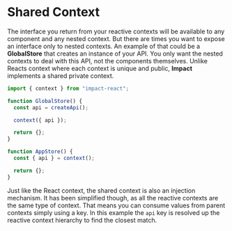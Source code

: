 # Shared Context

The interface you return from your reactive contexts will be available to any component and any nested context. But there are times you want to expose an interface only to nested contexts. An example of that could be a **GlobalStore** that creates an instance of your API. You only want the nested contexts to deal with this API, not the components themselves. Unlike Reacts context where each context is unique and public, **Impact** implements a shared private context.

```ts
import { context } from "impact-react";

function GlobalStore() {
  const api = createApi();

  context({ api });

  return {};
}

function AppStore() {
  const { api } = context();

  return {};
}
```

Just like the React context, the shared context is also an injection mechanism. It has been simplified though, as all the reactive contexts are the same type of context. That means you can consume values from parent contexts simply using a key. In this example the `api` key is resolved up the reactive context hierarchy to find the closest match.
